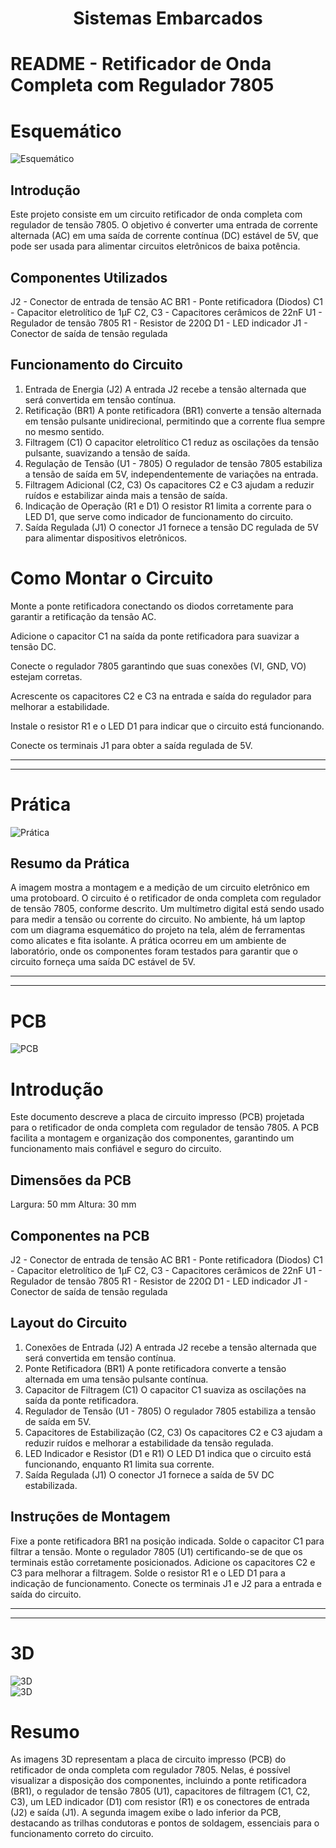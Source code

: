 <h1 align="center"> Sistemas Embarcados </h1>

<p align="center">


# README - Retificador de Onda Completa com Regulador 7805 ###

# Esquemático

![Esquemático](Anexos/esquemático3.png)


## Introdução

Este projeto consiste em um circuito retificador de onda completa com regulador de tensão 7805. O objetivo é converter uma entrada de corrente alternada (AC) em uma saída de corrente contínua (DC) estável de 5V, que pode ser usada para alimentar circuitos eletrônicos de baixa potência.

## Componentes Utilizados

J2 - Conector de entrada de tensão AC
BR1 - Ponte retificadora (Diodos)
C1 - Capacitor eletrolítico de 1µF
C2, C3 - Capacitores cerâmicos de 22nF
U1 - Regulador de tensão 7805
R1 - Resistor de 220Ω
D1 - LED indicador
J1 - Conector de saída de tensão regulada

## Funcionamento do Circuito

1. Entrada de Energia (J2)
A entrada J2 recebe a tensão alternada que será convertida em tensão contínua.
2. Retificação (BR1)
A ponte retificadora (BR1) converte a tensão alternada em tensão pulsante unidirecional, permitindo que a corrente flua sempre no mesmo sentido.
3. Filtragem (C1)
O capacitor eletrolítico C1 reduz as oscilações da tensão pulsante, suavizando a tensão de saída.
4. Regulação de Tensão (U1 - 7805)
O regulador de tensão 7805 estabiliza a tensão de saída em 5V, independentemente de variações na entrada.
5. Filtragem Adicional (C2, C3)
Os capacitores C2 e C3 ajudam a reduzir ruídos e estabilizar ainda mais a tensão de saída.
6. Indicação de Operação (R1 e D1)
O resistor R1 limita a corrente para o LED D1, que serve como indicador de funcionamento do circuito.
7. Saída Regulada (J1)
O conector J1 fornece a tensão DC regulada de 5V para alimentar dispositivos eletrônicos.

# Como Montar o Circuito
Monte a ponte retificadora conectando os diodos corretamente para garantir a retificação da tensão AC.

Adicione o capacitor C1 na saída da ponte retificadora para suavizar a tensão DC.

Conecte o regulador 7805 garantindo que suas conexões (VI, GND, VO) estejam corretas.

Acrescente os capacitores C2 e C3 na entrada e saída do regulador para melhorar a estabilidade.

Instale o resistor R1 e o LED D1 para indicar que o circuito está funcionando.

Conecte os terminais J1 para obter a saída regulada de 5V.

-----------------------------------------------------------------------------------------------------------------------------------------------
-----------------------------------------------------------------------------------------------------------------------------------------------

 # Prática 
![Prática](Anexos/Prática.png)

## Resumo da Prática
A imagem mostra a montagem e a medição de um circuito eletrônico em uma protoboard. O circuito é o retificador de onda completa com regulador de tensão 7805, conforme descrito. Um multímetro digital está sendo usado para medir a tensão ou corrente do circuito. No ambiente, há um laptop com um diagrama esquemático do projeto na tela, além de ferramentas como alicates e fita isolante. A prática ocorreu em um ambiente de laboratório, onde os componentes foram testados para garantir que o circuito forneça uma saída DC estável de 5V.

-----------------------------------------------------------------------------------------------------------------------------------------------
-----------------------------------------------------------------------------------------------------------------------------------------------
# PCB
![PCB](Anexos/PCB.png)

# Introdução

Este documento descreve a placa de circuito impresso (PCB) projetada para o retificador de onda completa com regulador de tensão 7805. A PCB facilita a montagem e organização dos componentes, garantindo um funcionamento mais confiável e seguro do circuito.

## Dimensões da PCB

Largura: 50 mm
Altura: 30 mm

## Componentes na PCB

J2 - Conector de entrada de tensão AC
BR1 - Ponte retificadora (Diodos)
C1 - Capacitor eletrolítico de 1µF
C2, C3 - Capacitores cerâmicos de 22nF
U1 - Regulador de tensão 7805
R1 - Resistor de 220Ω
D1 - LED indicador
J1 - Conector de saída de tensão regulada

## Layout do Circuito

1. Conexões de Entrada (J2)
A entrada J2 recebe a tensão alternada que será convertida em tensão contínua.
2. Ponte Retificadora (BR1)
A ponte retificadora converte a tensão alternada em uma tensão pulsante contínua.
3. Capacitor de Filtragem (C1)
O capacitor C1 suaviza as oscilações na saída da ponte retificadora.
4. Regulador de Tensão (U1 - 7805)
O regulador 7805 estabiliza a tensão de saída em 5V.
5. Capacitores de Estabilização (C2, C3)
Os capacitores C2 e C3 ajudam a reduzir ruídos e melhorar a estabilidade da tensão regulada.
6. LED Indicador e Resistor (D1 e R1)
O LED D1 indica que o circuito está funcionando, enquanto R1 limita sua corrente.
7. Saída Regulada (J1)
O conector J1 fornece a saída de 5V DC estabilizada.

## Instruções de Montagem

Fixe a ponte retificadora BR1 na posição indicada.
Solde o capacitor C1 para filtrar a tensão.
Monte o regulador 7805 (U1) certificando-se de que os terminais estão corretamente posicionados.
Adicione os capacitores C2 e C3 para melhorar a filtragem.
Solde o resistor R1 e o LED D1 para a indicação de funcionamento.
Conecte os terminais J1 e J2 para a entrada e saída do circuito.

-----------------------------------------------------------------------------------------------------------------------------------------------
-----------------------------------------------------------------------------------------------------------------------------------------------
# 3D
![3D](Anexos/CimaDo3d.png)   
![3D](Anexos/BaixoDo3d.png)

# Resumo
As imagens 3D representam a placa de circuito impresso (PCB) do retificador de onda completa com regulador 7805. Nelas, é possível visualizar a disposição dos componentes, incluindo a ponte retificadora (BR1), o regulador de tensão 7805 (U1), capacitores de filtragem (C1, C2, C3), um LED indicador (D1) com resistor (R1) e os conectores de entrada (J2) e saída (J1). A segunda imagem exibe o lado inferior da PCB, destacando as trilhas condutoras e pontos de soldagem, essenciais para o funcionamento correto do circuito.
